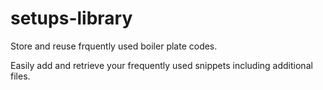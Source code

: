 # setups-library
Store and reuse frquently used boiler plate codes.

Easily add and retrieve your frequently used snippets including additional files.

